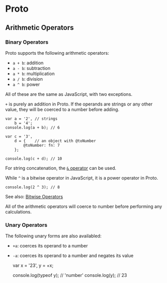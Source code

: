 # Proto

## Arithmetic Operators

### Binary Operators

Proto supports the following arithmetic operators:

+ `a + b`: addition
+ `a - b`: subtraction
+ `a * b`: multiplication
+ `a / b`: division
+ `a ^ b`: power

All of these are the same as JavaScript, with two exceptions.

`+` is purely an addition in Proto.  If the operands are strings or any other value, they will be coerced to a number before adding.

	var a = '2', // strings
		b = '4';
	console.log(a + b); // 6

	var c = '3',
		d = {    // an object with @toNumber
			@toNumber: fn: 7
		};

	console.log(c + d); // 10

For string concatenation, the [`&` operator](concatenation.md) can be used.

While `^` is a bitwise operator in JavaScript, it is a power operator in Proto.

	console.log(2 ^ 3); // 8

See also: [Bitwise Operators](bitwise.md)

All of the arithmetic operators will coerce to number before performing any calculations.

### Unary Operators

The following unary forms are also availabled:

+ `+a`: coerces its operand to a number
+ `-a`: coerces its operand to a number and negates its value

	var x = '23',
		y = +x;

	console.log(typeof y); // 'number'
	console.log(y);        // 23